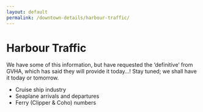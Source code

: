 ```yaml
---
layout: default
permalink: /downtown-details/harbour-traffic/
---
```

# Harbour Traffic

<span class="needs-review">We have some of this information, but have requested the ‘definitive’ from GVHA, which has said they will provide it today…!  Stay tuned; we shall have it today or tomorrow.</span>

- Cruise ship industry
- Seaplane arrivals and departures
- Ferry (Clipper & Coho) numbers